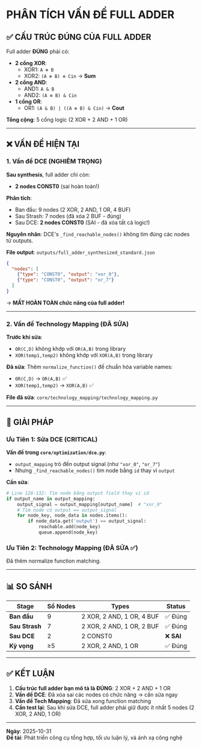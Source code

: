 # PHÂN TÍCH VẤN ĐỀ FULL ADDER

## ✅ CẤU TRÚC ĐÚNG CỦA FULL ADDER

Full adder **ĐÚNG** phải có:
- **2 cổng XOR**: 
  - XOR1: `A ⊕ B`
  - XOR2: `(A ⊕ B) ⊕ Cin` → **Sum**
- **2 cổng AND**:
  - AND1: `A & B`
  - AND2: `(A ⊕ B) & Cin`
- **1 cổng OR**: 
  - OR1: `(A & B) | ((A ⊕ B) & Cin)` → **Cout**

**Tổng cộng**: 5 cổng logic (2 XOR + 2 AND + 1 OR)

---

## ❌ VẤN ĐỀ HIỆN TẠI

### 1. **Vấn đề DCE (NGHIÊM TRỌNG)**

**Sau synthesis**, full adder chỉ còn:
- **2 nodes CONST0** (sai hoàn toàn!)

**Phân tích**:
- Ban đầu: 9 nodes (2 XOR, 2 AND, 1 OR, 4 BUF)
- Sau Strash: 7 nodes (đã xóa 2 BUF - đúng)
- Sau DCE: **2 nodes CONST0** (SAI - đã xóa tất cả logic!)

**Nguyên nhân**: DCE's `_find_reachable_nodes()` không tìm đúng các nodes từ outputs.

**File output**: `outputs/full_adder_synthesized_standard.json`
```json
{
  "nodes": [
    {"type": "CONST0", "output": "xor_0"},
    {"type": "CONST0", "output": "or_7"}
  ]
}
```

→ **MẤT HOÀN TOÀN chức năng của full adder!**

---

### 2. **Vấn đề Technology Mapping (ĐÃ SỬA)**

**Trước khi sửa**:
- `OR(C,D)` không khớp với `OR(A,B)` trong library
- `XOR(temp1,temp2)` không khớp với `XOR(A,B)` trong library

**Đã sửa**: Thêm `normalize_function()` để chuẩn hóa variable names:
- `OR(C,D)` → `OR(A,B)` ✅
- `XOR(temp1,temp2)` → `XOR(A,B)` ✅

**File đã sửa**: `core/technology_mapping/technology_mapping.py`

---

## 🔧 GIẢI PHÁP

### Ưu Tiên 1: Sửa DCE (CRITICAL)

**Vấn đề trong `core/optimization/dce.py`**:
- `output_mapping` trỏ đến output signal (như `"xor_0"`, `"or_7"`)
- Nhưng `_find_reachable_nodes()` tìm node bằng `id` thay vì `output`

**Cần sửa**:
```python
# Line 128-132: Tìm node bằng output field thay vì id
if output_name in output_mapping:
    output_signal = output_mapping[output_name]  # "xor_0"
    # Tìm node có output == output_signal
    for node_key, node_data in nodes.items():
        if node_data.get('output') == output_signal:
            reachable.add(node_key)
            queue.append(node_key)
```

### Ưu Tiên 2: Technology Mapping (ĐÃ SỬA ✅)

Đã thêm normalize function matching.

---

## 📊 SO SÁNH

| Stage | Số Nodes | Types | Status |
|-------|----------|-------|--------|
| **Ban đầu** | 9 | 2 XOR, 2 AND, 1 OR, 4 BUF | ✅ Đúng |
| **Sau Strash** | 7 | 2 XOR, 2 AND, 1 OR, 2 BUF | ✅ Đúng |
| **Sau DCE** | 2 | 2 CONST0 | ❌ **SAI** |
| **Kỳ vọng** | ≥5 | 2 XOR, 2 AND, 1 OR | ✅ Đúng |

---

## ✅ KẾT LUẬN

1. **Cấu trúc full adder bạn mô tả là ĐÚNG**: 2 XOR + 2 AND + 1 OR
2. **Vấn đề DCE**: Đã xóa sai các nodes có chức năng → cần sửa ngay
3. **Vấn đề Tech Mapping**: Đã sửa xong function matching
4. **Cần test lại**: Sau khi sửa DCE, full adder phải giữ được ít nhất 5 nodes (2 XOR, 2 AND, 1 OR)

---

**Ngày**: 2025-10-31  
**Đề tài**: Phát triển công cụ tổng hợp, tối ưu luận lý, và ánh xạ công nghệ

